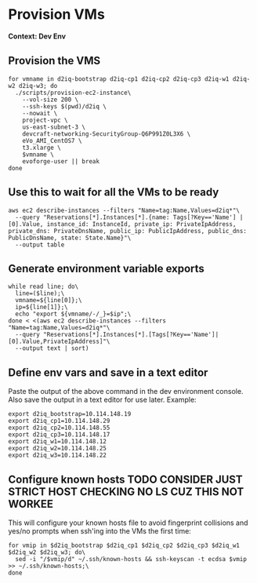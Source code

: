 # Provision VMs

**Context: Dev Env**

## Provision the VMS
```
for vmname in d2iq-bootstrap d2iq-cp1 d2iq-cp2 d2iq-cp3 d2iq-w1 d2iq-w2 d2iq-w3; do
  ./scripts/provision-ec2-instance\
    --vol-size 200 \
    --ssh-keys $(pwd)/d2iq \
    --nowait \
    project-vpc \
    us-east-subnet-3 \
    devcraft-networking-SecurityGroup-Q6P991Z0L3X6 \
    eVo_AMI_CentOS7 \
    t3.xlarge \
    $vmname \
    evoforge-user || break
done
```

## Use this to wait for all the VMs to be ready
```
aws ec2 describe-instances --filters "Name=tag:Name,Values=d2iq*"\
  --query "Reservations[*].Instances[*].{name: Tags[?Key=='Name'] | [0].Value, instance_id: InstanceId, private_ip: PrivateIpAddress, private_dns: PrivateDnsName, public_ip: PublicIpAddress, public_dns: PublicDnsName, state: State.Name}"\
  --output table
```

## Generate environment variable exports
```
while read line; do\
  line=($line);\
  vmname=${line[0]};\
  ip=${line[1]};\
  echo "export ${vmname/-/_}=$ip";\
done < <(aws ec2 describe-instances --filters "Name=tag:Name,Values=d2iq*"\
  --query "Reservations[*].Instances[*].[Tags[?Key=='Name']| [0].Value,PrivateIpAddress]"\
  --output text | sort)
```

## Define env vars and save in a text editor

Paste the output of the above command in the dev environment console. Also save the output in a text editor for use later. Example:
```
export d2iq_bootstrap=10.114.148.19
export d2iq_cp1=10.114.148.29
export d2iq_cp2=10.114.148.55
export d2iq_cp3=10.114.148.17
export d2iq_w1=10.114.148.12
export d2iq_w2=10.114.148.25
export d2iq_w3=10.114.148.22
```

## Configure known hosts TODO CONSIDER JUST STRICT HOST CHECKING NO LS CUZ THIS NOT WORKEE

This will configure your known hosts file to avoid fingerprint collisions and yes/no prompts when ssh'ing into the VMs the first time:
```
for vmip in $d2iq_bootstrap $d2iq_cp1 $d2iq_cp2 $d2iq_cp3 $d2iq_w1 $d2iq_w2 $d2iq_w3; do\
  sed -i "/$vmip/d" ~/.ssh/known-hosts && ssh-keyscan -t ecdsa $vmip >> ~/.ssh/known-hosts;\
done
```
